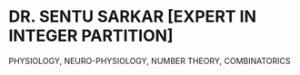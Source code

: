 # DR. SENTU SARKAR [EXPERT IN INTEGER PARTITION]
PHYSIOLOGY, NEURO-PHYSIOLOGY, NUMBER THEORY, COMBINATORICS
